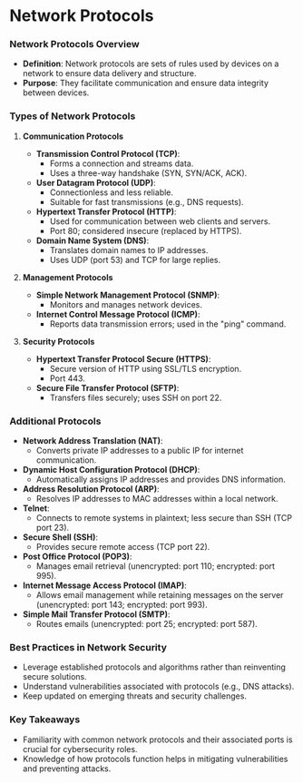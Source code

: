 # Network Protocols

### Network Protocols Overview
- **Definition**: Network protocols are sets of rules used by devices on a network to ensure data delivery and structure.
- **Purpose**: They facilitate communication and ensure data integrity between devices.

### Types of Network Protocols
1. **Communication Protocols**
   - **Transmission Control Protocol (TCP)**: 
     - Forms a connection and streams data.
     - Uses a three-way handshake (SYN, SYN/ACK, ACK).
   - **User Datagram Protocol (UDP)**: 
     - Connectionless and less reliable.
     - Suitable for fast transmissions (e.g., DNS requests).
   - **Hypertext Transfer Protocol (HTTP)**: 
     - Used for communication between web clients and servers.
     - Port 80; considered insecure (replaced by HTTPS).
   - **Domain Name System (DNS)**: 
     - Translates domain names to IP addresses.
     - Uses UDP (port 53) and TCP for large replies.

2. **Management Protocols**
   - **Simple Network Management Protocol (SNMP)**: 
     - Monitors and manages network devices.
   - **Internet Control Message Protocol (ICMP)**: 
     - Reports data transmission errors; used in the "ping" command.

3. **Security Protocols**
   - **Hypertext Transfer Protocol Secure (HTTPS)**: 
     - Secure version of HTTP using SSL/TLS encryption.
     - Port 443.
   - **Secure File Transfer Protocol (SFTP)**: 
     - Transfers files securely; uses SSH on port 22.

### Additional Protocols
- **Network Address Translation (NAT)**: 
  - Converts private IP addresses to a public IP for internet communication.
- **Dynamic Host Configuration Protocol (DHCP)**: 
  - Automatically assigns IP addresses and provides DNS information.
- **Address Resolution Protocol (ARP)**: 
  - Resolves IP addresses to MAC addresses within a local network.
- **Telnet**: 
  - Connects to remote systems in plaintext; less secure than SSH (TCP port 23).
- **Secure Shell (SSH)**: 
  - Provides secure remote access (TCP port 22).
- **Post Office Protocol (POP3)**: 
  - Manages email retrieval (unencrypted: port 110; encrypted: port 995).
- **Internet Message Access Protocol (IMAP)**: 
  - Allows email management while retaining messages on the server (unencrypted: port 143; encrypted: port 993).
- **Simple Mail Transfer Protocol (SMTP)**: 
  - Routes emails (unencrypted: port 25; encrypted: port 587).

### Best Practices in Network Security
- Leverage established protocols and algorithms rather than reinventing secure solutions.
- Understand vulnerabilities associated with protocols (e.g., DNS attacks).
- Keep updated on emerging threats and security challenges.

### Key Takeaways
- Familiarity with common network protocols and their associated ports is crucial for cybersecurity roles.
- Knowledge of how protocols function helps in mitigating vulnerabilities and preventing attacks.
